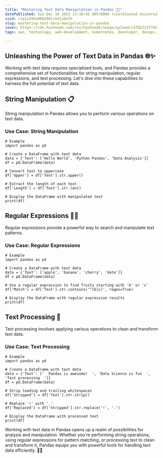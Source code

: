 ```yaml
---
title: "Mastering Text Data Manipulation in Pandas 📝🚀"
datePublished: Sun Dec 10 2023 13:10:45 GMT+0000 (Coordinated Universal Time)
cuid: clpzi693w000208lchdjcbd7k
slug: mastering-text-data-manipulation-in-pandas
cover: https://cdn.hashnode.com/res/hashnode/image/upload/v1702213774518/d24120f4-6ab4-4633-8336-4e0e92d3a876.gif
tags: aws, technology, web-development, kubernetes, developer, devops, technical-writing-1, 90daysofdevops

---
```


## Unleashing the Power of Text Data in Pandas 🌐✨

Working with text data requires specialized tools, and Pandas provides a comprehensive set of functionalities for string manipulation, regular expressions, and text processing. Let's dive into these capabilities to harness the full potential of text data.

## String Manipulation 📋

String manipulation in Pandas allows you to perform various operations on text data.

### Use Case: String Manipulation

```plaintext
# Example
import pandas as pd

# Create a DataFrame with text data
data = {'Text': ['Hello World', 'Python Pandas', 'Data Analysis']}
df = pd.DataFrame(data)

# Convert text to uppercase
df['Upper'] = df['Text'].str.upper()

# Extract the length of each text
df['Length'] = df['Text'].str.len()

# Display the DataFrame with manipulated text
print(df)
```

## Regular Expressions 🧑‍🔬

Regular expressions provide a powerful way to search and manipulate text patterns.

### Use Case: Regular Expressions

```plaintext
# Example
import pandas as pd

# Create a DataFrame with text data
data = {'Text': ['apple', 'banana', 'cherry', 'date']}
df = pd.DataFrame(data)

# Use a regular expression to find fruits starting with 'b' or 'c'
df['Match'] = df['Text'].str.contains('^[b|c]', regex=True)

# Display the DataFrame with regular expression results
print(df)
```

## Text Processing 🔄

Text processing involves applying various operations to clean and transform text data.

### Use Case: Text Processing

```plaintext
# Example
import pandas as pd

# Create a DataFrame with text data
data = {'Text': ['  Pandas is awesome!  ', 'Data Science is fun  ', 'Text processing  ']}
df = pd.DataFrame(data)

# Strip leading and trailing whitespaces
df['Stripped'] = df['Text'].str.strip()

# Replace '!' with '.'
df['Replaced'] = df['Stripped'].str.replace('!', '.')

# Display the DataFrame with processed text
print(df)
```

Working with text data in Pandas opens up a realm of possibilities for analysis and manipulation. Whether you're performing string operations, using regular expressions for pattern matching, or processing text to clean and transform it, Pandas equips you with powerful tools for handling text data efficiently. 📝🚀